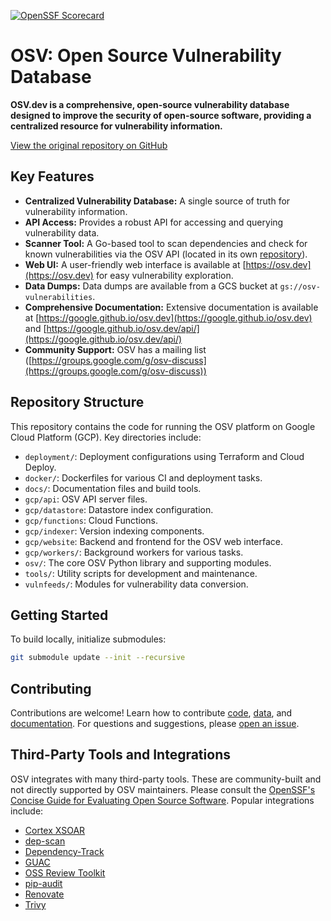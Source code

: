[![OpenSSF Scorecard](https://api.securityscorecards.dev/projects/github.com/google/osv.dev/badge)](https://scorecard.dev/viewer/?uri=github.com/google/osv.dev)

# OSV: Open Source Vulnerability Database

**OSV.dev is a comprehensive, open-source vulnerability database designed to improve the security of open-source software, providing a centralized resource for vulnerability information.**

[View the original repository on GitHub](https://github.com/google/osv.dev)

## Key Features

*   **Centralized Vulnerability Database:**  A single source of truth for vulnerability information.
*   **API Access:**  Provides a robust API for accessing and querying vulnerability data.
*   **Scanner Tool:**  A Go-based tool to scan dependencies and check for known vulnerabilities via the OSV API (located in its own [repository](https://github.com/google/osv-scanner)).
*   **Web UI:** A user-friendly web interface is available at [https://osv.dev](https://osv.dev) for easy vulnerability exploration.
*   **Data Dumps:** Data dumps are available from a GCS bucket at `gs://osv-vulnerabilities`.
*   **Comprehensive Documentation:** Extensive documentation is available at [https://google.github.io/osv.dev](https://google.github.io/osv.dev) and [https://google.github.io/osv.dev/api/](https://google.github.io/osv.dev/api/)
*   **Community Support:** OSV has a mailing list ([https://groups.google.com/g/osv-discuss](https://groups.google.com/g/osv-discuss))

## Repository Structure

This repository contains the code for running the OSV platform on Google Cloud Platform (GCP). Key directories include:

*   `deployment/`: Deployment configurations using Terraform and Cloud Deploy.
*   `docker/`: Dockerfiles for various CI and deployment tasks.
*   `docs/`: Documentation files and build tools.
*   `gcp/api`: OSV API server files.
*   `gcp/datastore`: Datastore index configuration.
*   `gcp/functions`: Cloud Functions.
*   `gcp/indexer`: Version indexing components.
*   `gcp/website`: Backend and frontend for the OSV web interface.
*   `gcp/workers/`: Background workers for various tasks.
*   `osv/`: The core OSV Python library and supporting modules.
*   `tools/`: Utility scripts for development and maintenance.
*   `vulnfeeds/`:  Modules for vulnerability data conversion.

## Getting Started

To build locally, initialize submodules:

```bash
git submodule update --init --recursive
```

## Contributing

Contributions are welcome!  Learn how to contribute [code](CONTRIBUTING.md#contributing-code), [data](CONTRIBUTING.md#contributing-data), and [documentation](CONTRIBUTING.md#contributing-documentation).  For questions and suggestions, please [open an issue](https://github.com/google/osv.dev/issues).

## Third-Party Tools and Integrations

OSV integrates with many third-party tools.  These are community-built and not directly supported by OSV maintainers. Please consult the [OpenSSF's Concise Guide for Evaluating Open Source Software](https://best.openssf.org/Concise-Guide-for-Evaluating-Open-Source-Software). Popular integrations include:

*   [Cortex XSOAR](https://github.com/demisto/content)
*   [dep-scan](https://github.com/AppThreat/dep-scan)
*   [Dependency-Track](https://github.com/DependencyTrack/dependency-track)
*   [GUAC](https://github.com/guacsec/guac)
*   [OSS Review Toolkit](https://github.com/oss-review-toolkit/ort)
*   [pip-audit](https://github.com/pypa/pip-audit)
*   [Renovate](https://github.com/renovatebot/renovate)
*   [Trivy](https://github.com/aquasecurity/trivy)